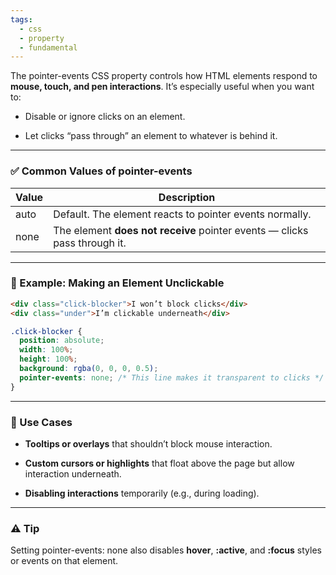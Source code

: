 ```yaml
---
tags:
  - css
  - property
  - fundamental
---
```


The pointer-events CSS property controls how HTML elements respond to **mouse, touch, and pen interactions**. It’s especially useful when you want to:

- Disable or ignore clicks on an element.
    
- Let clicks “pass through” an element to whatever is behind it.
    

---

### **✅ Common Values of pointer-events**

|**Value**|**Description**|
|---|---|
|auto|Default. The element reacts to pointer events normally.|
|none|The element **does not receive** pointer events — clicks pass through it.|

---

### **🧪 Example: Making an Element Unclickable**

```html
<div class="click-blocker">I won’t block clicks</div>
<div class="under">I’m clickable underneath</div>
```

```css
.click-blocker {
  position: absolute;
  width: 100%;
  height: 100%;
  background: rgba(0, 0, 0, 0.5);
  pointer-events: none; /* This line makes it transparent to clicks */
}
```

---

### **🧠 Use Cases**

- **Tooltips or overlays** that shouldn’t block mouse interaction.
    
- **Custom cursors or highlights** that float above the page but allow interaction underneath.
    
- **Disabling interactions** temporarily (e.g., during loading).
    

---

### **⚠️ Tip**

  
Setting pointer-events: none also disables **hover**, **:active**, and **:focus** styles or events on that element.
